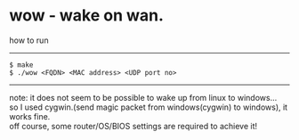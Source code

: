 wow - wake on wan.
=====
how to run
_____
~~~
$ make
$ ./wow <FQDN> <MAC address> <UDP port no>
~~~
_____
note: it does not seem to be possible to wake up from linux to windows...  
so I used cygwin.(send magic packet from windows(cygwin) to windows), it works fine.  
off course, some router/OS/BIOS settings are required to achieve it!  
